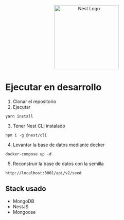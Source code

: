 <p align="center">
  <a href="http://nestjs.com/" target="blank"><img src="https://nestjs.com/img/logo-small.svg" width="200" alt="Nest Logo" /></a>
</p>

# Ejecutar en desarrollo 

1. Clonar el repositorio
2. Ejecutar
```
yarn install
```
3. Tener Nest CLI instalado
```
npm i -g @nest/cli
```
4. Levantar la base de datos mediante docker
```
docker-compose up -d
```
5. Reconstruir la base de datos con la semilla
```
http://localhost:3001/api/v2/seed
```

## Stack usado
* MongoDB
* NestJS
* Mongoose